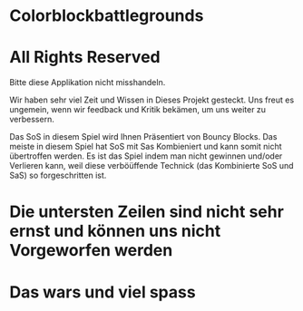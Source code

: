 # Colorblockbattlegrounds
# All Rights Reserved

Bitte diese Applikation nicht misshandeln. 

Wir haben sehr viel Zeit und Wissen in Dieses Projekt gesteckt.
Uns freut es ungemein, wenn wir feedback und Kritik bekämen, um uns weiter zu verbessern.

Das SoS in diesem Spiel wird Ihnen Präsentiert von Bouncy Blocks.
Das meiste in diesem Spiel hat SoS mit Sas Kombieniert und kann somit nicht übertroffen werden.
Es ist das Spiel indem man nicht gewinnen und/oder Verlieren kann, weil diese verböüffende Technick (das Kombinierte SoS und SaS) so forgeschritten ist.

# Die untersten Zeilen sind nicht sehr ernst und können uns nicht Vorgeworfen werden
# Das wars und viel spass